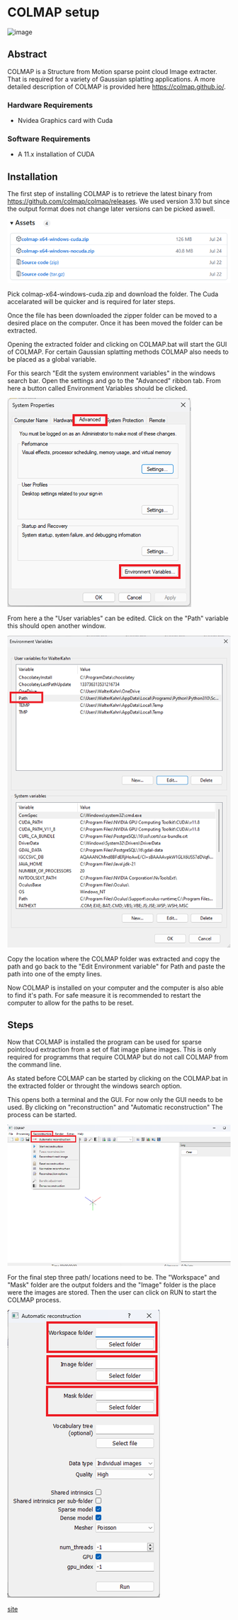 # COLMAP setup
<!-- Qiaorui Yang, Shawn Tew, Xiaduo Zhao, Walter Kahn, Marieke van Arnhem -->
![image](assets/name.jpg)

## Abstract
COLMAP is a Structure from Motion sparse point cloud Image extracter. That is required for a variety of Gaussian splatting applications. A more detailed description of COLMAP is provided here https://colmap.github.io/.

### Hardware Requirements
- Nvidea Graphics card with Cuda

### Software Requirements
- A 11.x installation of CUDA

## Installation
The first step of installing COLMAP is to retrieve the latest binary from https://github.com/colmap/colmap/releases. We used version 3.10 but since the output format does not change later versions can be picked aswell.

![image](../../assets/COLMAPVersionToPick.png)

Pick colmap-x64-windows-cuda.zip and download the folder. The Cuda accelarated will be quicker and is required for later steps.

Once the file has been downloaded the zipper folder can be moved to a desired place on the computer. Once it has been moved the folder can be extracted. 

Opening the extracted folder and clicking on COLMAP.bat will start the GUI of COLMAP. For certain Gaussian splatting methods COLMAP also needs to be placed as a global variable.

For this search "Edit the system environment variables" in the windows search bar. Open the settings and go to the "Advanced" ribbon tab. From here a button called Environment Variables should be clicked. 

![image](../../assets/SetupEnvironmentVariables.png)


From here a the "User variables" can be edited. Click on the "Path" variable this should open another window. 

![image](../../assets/ClickPathToEditEnvironmentVariable.png)

Copy the location where the COLMAP folder was extracted and copy the path and go back to the "Edit Environment variable" for Path and paste the path into one of the empty lines.

Now COLMAP is installed on your computer and the computer is also able to find it's path. For safe measure it is recommended to restart the computer to allow for the paths to be reset.

## Steps

Now that COLMAP is installed the program can be used for sparse pointcloud extraction from a set of flat image plane images. This is only required for programms that require COLMAP but do not call COLMAP from the command line.

As stated before COLMAP can be started by clicking on the COLMAP.bat in the extracted folder or throught the windows search option. 

This opens both a terminal and the GUI. For now only the GUI needs to be used. By clicking on "reconstruction" and "Automatic reconstruction" The process can be started. 

![image](../../assets/COLMAPreconstructionStart.png)

For the final step three path/ locations need to be. The "Workspace" and "Mask" folder are the output folders and the "Image" folder is the place were the images are stored. Then the user can click on RUN to start the COLMAP process.

![image](../../assets/AutomaticReconstruction.png)

[site](https://github.com/ShawnTew/Synthesis-Project-Group-4)

